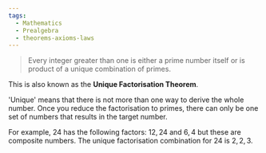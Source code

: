 ```yaml
---
tags:
  - Mathematics
  - Prealgebra
  - theorems-axioms-laws
---
```



 > 
 > Every integer greater than one is either a prime number itself or is product of a unique combination of primes.

This is also known as the **Unique Factorisation Theorem**.

'Unique' means that there is not more than one way to derive the whole number. Once you reduce the factorisation to primes, there can only be one set of numbers that results in the target number. 

For example, $24$ has the following factors: ${12, 24}$ and $6, 4$ but these are composite numbers. The unique factorisation combination for 24 is $2, 2, 3$.
